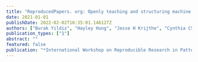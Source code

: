 ```yaml
---
title: "ReproducedPapers. org: Openly teaching and structuring machine learning reproducibility"
date: 2021-01-01
publishDate: 2022-02-02T10:35:01.146127Z
authors: ["Burak Yildiz", "Hayley Hung", "Jesse H Krijthe", "Cynthia CS Liem", "Marco Loog", "Gosia Migut", "Frans A Oliehoek", "Annibale Panichella", "Przemysław Pawełczak", "Stjepan Picek", " others"]
publication_types: ["1"]
abstract: ""
featured: false
publication: "*International Workshop on Reproducible Research in Pattern Recognition*"
---
```


